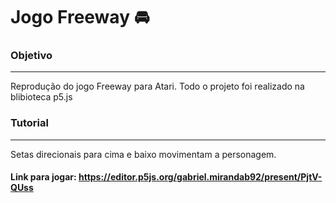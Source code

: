 # Jogo Freeway :oncoming_automobile:

### Objetivo
---
<p> Reprodução do jogo Freeway para Atari. Todo o projeto foi realizado na blibioteca p5.js </p>

### Tutorial
---
<p> Setas direcionais para cima e baixo movimentam a personagem.</p>

#### Link para jogar: https://editor.p5js.org/gabriel.mirandab92/present/PjtV-QUss

